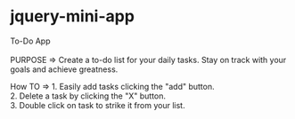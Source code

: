 # jquery-mini-app
To-Do App<br>
<br>
PURPOSE  => Create a to-do list for your daily tasks. Stay on track with your goals and achieve greatness. 

How TO => 1. Easily add tasks clicking the "add" button.<br>
          2. Delete a task by clicking the "X" button.<br>
          3. Double click on task to strike it from your list.
          
          
